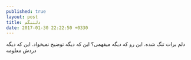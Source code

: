```yaml
---
published: true
layout: post
title: دلتنگم
date: 2017-01-30 22:22:50 +0330
---
```

دلم برات تنگ شده. این رو که دیگه میفهمی؟ این که دیگه توضیح نمیخواد. این که دیگه دردش معلومه
